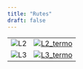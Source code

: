 ```yaml
---
title: "Rutes"
draft: false
---
```


|||
| ------------ | ------------- |
| ![L2](/images/rutes/menu/L2.png) | <a href="/descarregues/rutes/linia-2">![L2_termo](/images/rutes/menu/L2_termo.png)</a> |
| ![L3](/images/rutes/menu/L3.png)  | <a href="/descarregues/rutes/linia-3">![L3_termo](/images/rutes/menu/L3_termo.png)</a> |

